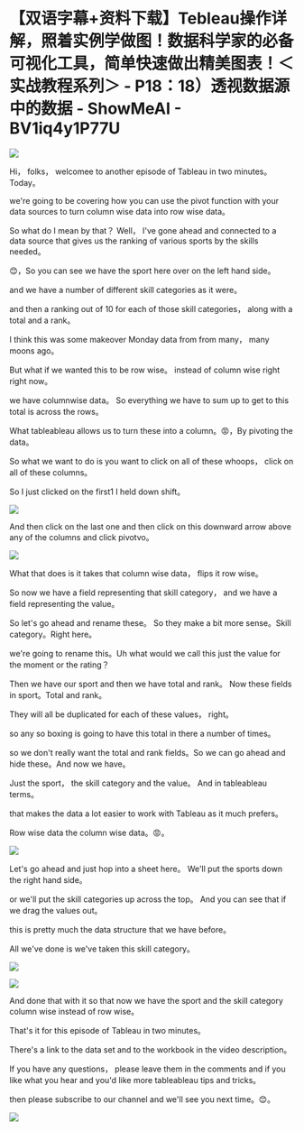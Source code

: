 # 【双语字幕+资料下载】Tebleau操作详解，照着实例学做图！数据科学家的必备可视化工具，简单快速做出精美图表！＜实战教程系列＞ - P18：18）透视数据源中的数据 - ShowMeAI - BV1iq4y1P77U

![](img/6cf5071c6014640752e60e20265aa9b5_0.png)

Hi， folks， welcomee to another episode of Tableau in two minutes。 Today。

 we're going to be covering how you can use the pivot function with your data sources to turn column wise data into row wise data。

 So what do I mean by that？ Well， I've gone ahead and connected to a data source that gives us the ranking of various sports by the skills needed。

😊，So you can see we have the sport here over on the left hand side。

 and we have a number of different skill categories as it were。

 and then a ranking out of 10 for each of those skill categories， along with a total and a rank。

 I think this was some makeover Monday data from from many， many moons ago。

 But what if we wanted this to be row wise。 instead of column wise right right now。

 we have columnwise data。 So everything we have to sum up to get to this total is across the rows。

What tableableau allows us to turn these into a column。😡，By pivoting the data。

 So what we want to do is you want to click on all of these whoops， click on all of these columns。

 So I just clicked on the first1 I held down shift。



![](img/6cf5071c6014640752e60e20265aa9b5_2.png)

And then click on the last one and then click on this downward arrow above any of the columns and click pivotvo。



![](img/6cf5071c6014640752e60e20265aa9b5_4.png)

What that does is it takes that column wise data， flips it row wise。

 So now we have a field representing that skill category， and we have a field representing the value。

 So let's go ahead and rename these。 So they make a bit more sense。Skill category。Right here。

 we're going to rename this。Uh what would we call this just the value for the moment or the rating？

Then we have our sport and then we have total and rank。 Now these fields in sport。Total and rank。

They will all be duplicated for each of these values， right。

 so any so boxing is going to have this total in there a number of times。

 so we don't really want the total and rank fields。So we can go ahead and hide these。And now we have。

Just the sport， the skill category and the value。 And in tableableau terms。

 that makes the data a lot easier to work with Tableau as it much prefers。

Row wise data the column wise data。😡。

![](img/6cf5071c6014640752e60e20265aa9b5_6.png)

Let's go ahead and just hop into a sheet here。 We'll put the sports down the right hand side。

 or we'll put the skill categories up across the top。 And you can see that if we drag the values out。

 this is pretty much the data structure that we have before。

 All we've done is we've taken this skill category。



![](img/6cf5071c6014640752e60e20265aa9b5_8.png)

![](img/6cf5071c6014640752e60e20265aa9b5_9.png)

And done that with it so that now we have the sport and the skill category column wise instead of row wise。

That's it for this episode of Tableau in two minutes。

 There's a link to the data set and to the workbook in the video description。

 If you have any questions， please leave them in the comments and if you like what you hear and you'd like more tableableau tips and tricks。

 then please subscribe to our channel and we'll see you next time。😊。



![](img/6cf5071c6014640752e60e20265aa9b5_11.png)